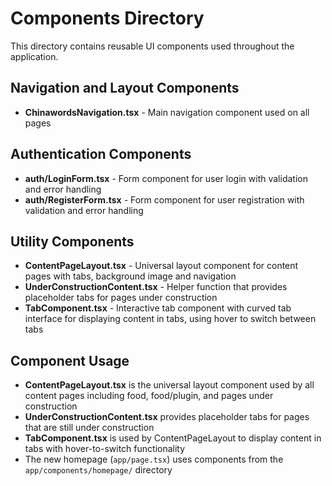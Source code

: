 # Components Directory

This directory contains reusable UI components used throughout the application.

## Navigation and Layout Components

- **ChinawordsNavigation.tsx** - Main navigation component used on all pages

## Authentication Components

- **auth/LoginForm.tsx** - Form component for user login with validation and error handling
- **auth/RegisterForm.tsx** - Form component for user registration with validation and error handling

## Utility Components

- **ContentPageLayout.tsx** - Universal layout component for content pages with tabs, background image and navigation
- **UnderConstructionContent.tsx** - Helper function that provides placeholder tabs for pages under construction
- **TabComponent.tsx** - Interactive tab component with curved tab interface for displaying content in tabs, using hover to switch between tabs

## Component Usage

- **ContentPageLayout.tsx** is the universal layout component used by all content pages including food, food/plugin, and pages under construction
- **UnderConstructionContent.tsx** provides placeholder tabs for pages that are still under construction
- **TabComponent.tsx** is used by ContentPageLayout to display content in tabs with hover-to-switch functionality
- The new homepage (`app/page.tsx`) uses components from the `app/components/homepage/` directory

